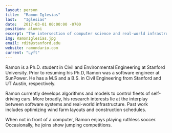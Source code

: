 ```yaml
---
layout: person
title:  "Ramon Iglesias"
last:   "Iglesias"
date:   2017-03-01 00:00:00 -0700
position: alumni
excerpt: "The intersection of computer science and real-world infrastructure"
img: RamonIglesias.jpg
email: rdit@stanford.edu
website: ramondario.com
current: "Lyft"
---
```


Ramon is a Ph.D. student in Civil and Environmental Engineering at Stanford University. Prior to resuming his Ph.D, Ramon was a software engineer at SunPower. He has a M.S and a B.S. in Civil Engineering from Stanford and UT Austin, respectively.

Ramon currently develops algorithms and models to control fleets of self-driving cars. More broadly, his research interests lie at the interplay between software systems and real-world infrastructure. Past work includes optimizing wind farm layouts and construction schedules.

When not in front of a computer, Ramon enjoys playing ruthless soccer. Occasionally, he joins show jumping competitions. 